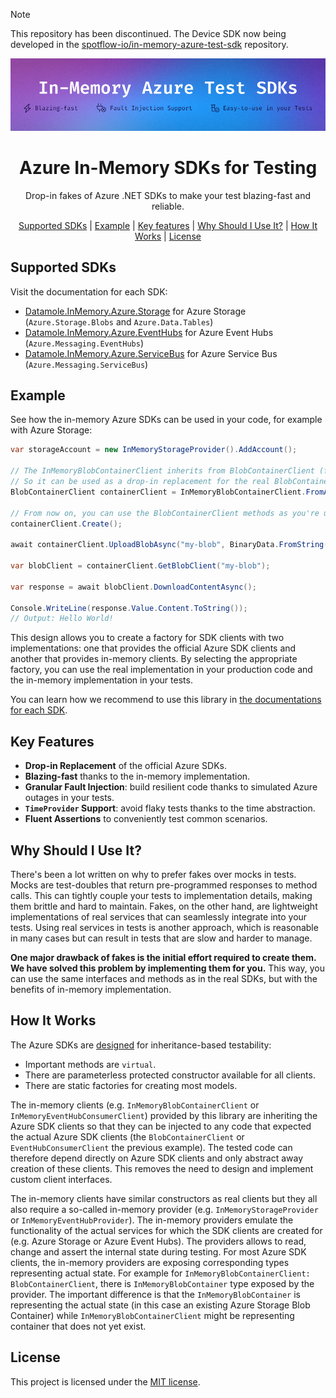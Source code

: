 > [!NOTE]
> This repository has been discontinued. The Device SDK now being developed in the [spotflow-io/in-memory-azure-test-sdk](https://github.com/spotflow-io/in-memory-azure-test-sdk) repository.

![](HeroImage.jpg)

<h1 align="center">Azure In-Memory SDKs for Testing</h1>
<p align="center">Drop-in fakes of Azure .NET SDKs to make your test blazing-fast and reliable.</p>

<p align="center">
    <a href="#supported-sdks">Supported SDKs</a> |
    <a href="#example">Example</a> |
    <a href="#key-features">Key features</a> |
    <a href="#why-should-i-use-it">Why Should I Use It?</a> |
    <a href="#how-it-works">How It Works</a> |
    <a href="#license">License</a>
</p>

## Supported SDKs

Visit the documentation for each SDK:
- [Datamole.InMemory.Azure.Storage](./docs/storage.md) for Azure Storage (`Azure.Storage.Blobs` and `Azure.Data.Tables`)
- [Datamole.InMemory.Azure.EventHubs](./docs/event-hubs.md) for Azure Event Hubs (`Azure.Messaging.EventHubs`)
- [Datamole.InMemory.Azure.ServiceBus](./docs/service-bus.md) for Azure Service Bus (`Azure.Messaging.ServiceBus`)

## Example

See how the in-memory Azure SDKs can be used in your code, for example with Azure Storage:

```csharp
var storageAccount = new InMemoryStorageProvider().AddAccount();

// The InMemoryBlobContainerClient inherits from BlobContainerClient (from the official SDK)
// So it can be used as a drop-in replacement for the real BlobContainerClient in your tests
BlobContainerClient containerClient = InMemoryBlobContainerClient.FromAccount(storageAccount, "test-container");

// From now on, you can use the BlobContainerClient methods as you're used to:
containerClient.Create();

await containerClient.UploadBlobAsync("my-blob", BinaryData.FromString("Hello World!"));

var blobClient = containerClient.GetBlobClient("my-blob");

var response = await blobClient.DownloadContentAsync();

Console.WriteLine(response.Value.Content.ToString());
// Output: Hello World!
```

This design allows you to create a factory for SDK clients with two implementations: one that provides the official Azure SDK clients and another that provides in-memory clients.
By selecting the appropriate factory, you can use the real implementation in your production code and the in-memory implementation in your tests.

You can learn how we recommend to use this library in [the documentations for each SDK](#supported-sdks).

## Key Features
- __Drop-in Replacement__ of the official Azure SDKs.
- __Blazing-fast__ thanks to the in-memory implementation.
- __Granular Fault Injection__: build resilient code thanks to simulated Azure outages in your tests.
- __`TimeProvider` Support__: avoid flaky tests thanks to the time abstraction.
- __Fluent Assertions__ to conveniently test common scenarios.

## Why Should I Use It?

There's been a lot written on why to prefer fakes over mocks in tests.
Mocks are test-doubles that return pre-programmed responses to method calls.
This can tightly couple your tests to implementation details, making them brittle and hard to maintain.
Fakes, on the other hand, are lightweight implementations of real services that can seamlessly integrate into your tests.
Using real services in tests is another approach, which is reasonable in many cases but can result in tests that are slow and harder to manage.

**One major drawback of fakes is the initial effort required to create them.
We have solved this problem by implementing them for you.**
This way, you can use the same interfaces and methods as in the real SDKs, but with the benefits of in-memory implementation.

## How It Works
The Azure SDKs are [designed](https://learn.microsoft.com/en-us/dotnet/azure/sdk/unit-testing-mocking?tabs=csharp) for inheritance-based testability:

* Important methods are `virtual`.
* There are parameterless protected constructor available for all clients.
* There are static factories for creating most models.

The in-memory clients (e.g. `InMemoryBlobContainerClient` or `InMemoryEventHubConsumerClient`) provided by this library are inheriting the Azure SDK clients so that they can be injected to any code that expected the actual Azure SDK clients (the `BlobContainerClient` or `EventHubConsumerClient` the previous example). The tested code can therefore depend directly on Azure SDK clients and only abstract away creation of these clients. This removes the need to design and implement custom client interfaces.

The in-memory clients have similar constructors as real clients but they all also require a so-called in-memory provider (e.g. `InMemoryStorageProvider` or `InMemoryEventHubProvider`). The in-memory providers emulate the functionality of the actual services for which the SDK clients are created for (e.g. Azure Storage or Azure Event Hubs). The providers allows to read, change and assert the internal state during testing. For most Azure SDK clients, the in-memory providers are exposing corresponding types representing actual state. For example for `InMemoryBlobContainerClient: BlobContainerClient`, there is `InMemoryBlobContainer` type exposed by the provider. The important difference is that the `InMemoryBlobContainer` is representing the actual state (in this case an existing Azure Storage Blob Container) while `InMemoryBlobContainerClient` might be representing container that does not yet exist.

## License
This project is licensed under the [MIT license](./LICENSE.md).
